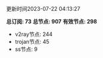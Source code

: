 更新时间2023-07-22 04:13:27

**总订阅: 73**
**总节点: 907**
**有效节点: 298**
- v2ray节点: 244
- trojan节点: 45
- ss节点: 9
